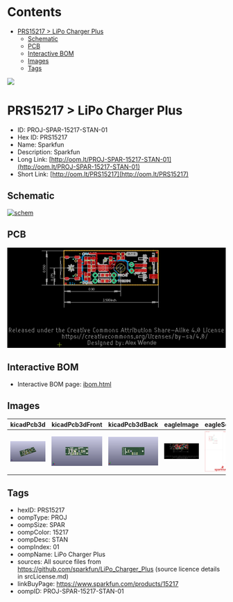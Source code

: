 



Contents
========

* [PRS15217 > LiPo Charger Plus](#prs15217--lipo-charger-plus)
	* [Schematic](#schematic)
	* [PCB](#pcb)
	* [Interactive BOM](#interactive-bom)
	* [Images](#images)
	* [Tags](#tags)
  
![][im]
# PRS15217 > LiPo Charger Plus

- ID: PROJ-SPAR-15217-STAN-01
- Hex ID: PRS15217
- Name: Sparkfun
- Description: Sparkfun
- Long Link: [http://oom.lt/PROJ-SPAR-15217-STAN-01](http://oom.lt/PROJ-SPAR-15217-STAN-01)
- Short Link: [http://oom.lt/PRS15217](http://oom.lt/PRS15217)

## Schematic
  
[![schem](eagleSchemImage.png)](eagleSchemImage.png)
## PCB
  
[![pcb](eagleImage.png)](eagleImage.png)
## Interactive BOM

- Interactive BOM page: [ibom.html](https://htmlpreview.github.io/?https://github.com/oomlout/oomlout_OOMP_projects/blob/main/PROJ-SPAR-15217-STAN-01/kicad/bom/ibom.html)

## Images
  
  

|kicadPcb3d|kicadPcb3dFront|kicadPcb3dBack|eagleImage|eagleSchemImage|
| :---: | :---: | :---: | :---: | :---: |
|[![kicadPcb3d](kicadPcb3d_140.png)](kicadPcb3d.png)|[![kicadPcb3dFront](kicadPcb3dFront_140.png)](kicadPcb3dFront.png)|[![kicadPcb3dBack](kicadPcb3dBack_140.png)](kicadPcb3dBack.png)|[![eagleImage](eagleImage_140.png)](eagleImage.png)|[![eagleSchemImage](eagleSchemImage_140.png)](eagleSchemImage.png)|

## Tags

- hexID: PRS15217
- oompType: PROJ
- oompSize: SPAR
- oompColor: 15217
- oompDesc: STAN
- oompIndex: 01
- oompName: LiPo Charger Plus
- sources: All source files from https://github.com/sparkfun/LiPo_Charger_Plus (source licence details in srcLicense.md)
- linkBuyPage: https://www.sparkfun.com/products/15217
- oompID: PROJ-SPAR-15217-STAN-01



[im]: kicadPcb3d_450.png
